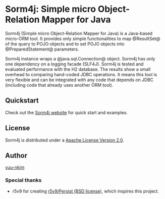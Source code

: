 # Sorm4j: Simple micro Object-Relation Mapper for Java

Sorm4j (Simple micro Object-Relation Mapper for Java) is a Java-based micro-ORM tool. It provides only simple functionalities to map @ResultSet@ of the query to POJO objects and to set POJO objects into  @PreparedStatement@ parameters.

Sorm4j instance wraps a @java.sql.Connection@ object. Sorm4j has only one dependency on a logging facade (SLF4J). Sorm4j is tested and evaluated performance with the H2 database. The results show a small overhead to comparing hand-coded JDBC operations. It means this tool is very flexible and can be integrated with any code that depends on JDBC (including code that already uses another ORM tool).

## Quickstart
Check out the [Sorm4j website](https://scrapbox.io/sorm4j/) for quick start and examples.

## License
Sorm4j is distributed under a [Apache License Version 2.0](https://github.com/yuu-nkjm/sorm4j/LICENSE).

## Author
[yuu-nkjm](https://github.com/yuu-nkjm)

### Special thanks
* r5v9 for creating [r5v9/Persist (BSD license)](https://github.com/r5v9/persist), which inspires this project.

